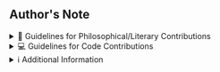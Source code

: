 <!-- Thank you for wanting to contribute to sPhil! 🧙 🦉 -->

## Author's Note
<!-- Briefly describe your changes and their purpose -->

<details>
<summary>📝 Guidelines for Philosophical/Literary Contributions</summary>

### License Agreement
By submitting this PR, you agree to license your content under the [CC BY-NC-SA 4.0 License](https://creativecommons.org/licenses/by-nc-sa/4.0/).

### Required Steps
1. Follow the [formatting guidelines](https://github.com/systemphil/sphil/blob/dev/src/pages/contributing/formatting/basic-markdown.md)
2. Use [Chicago author-date style](https://www.chicagomanualofstyle.org/tools_citationguide/citation-guide-2.html) for citations
3. Update the [project's central bibliography](https://github.com/systemphil/sphil/blob/main/README_BIBLIOGRAPHY.md)
4. Add metadata at the top of your file:

```md
---
title: Your Title Here
description: Brief description of your content
isArticle: true
authors: Your Name (Year)
editors: Editor Name (Year)
contributors: Contributor Name
---

## Your Article Title
```

### Optional
Consider adding the Stub component to encourage further contributions.
</details>

<details>
<summary>💻 Guidelines for Code Contributions</summary>

### License Agreement
By submitting this PR, you agree to license your code under the [Apache License 2.0](https://www.apache.org/licenses/LICENSE-2.0.txt).

### Required Steps
1. Ensure code adheres to project coding standards
2. Thoroughly test all changes

### License Scope
The Apache License 2.0 applies to all code except content within `src/pages/**` (with specific exclusions like `/contributing/**`, `_app.mdx`, `_document.tsx`, etc.). This primarily covers technical implementations rather than content, literature, or philosophy.
</details>

<details>
<summary>ℹ️ Additional Information</summary>

- Philosophical/literary content: Licensed under CC BY-NC-SA 4.0
- Code contributions: Licensed under Apache License 2.0
- Please sign your contribution in the metadata under Authors, Editors, or Contributors
</details>